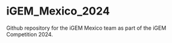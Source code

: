# iGEM_Mexico_2024
Github repository for the iGEM Mexico team as part of the iGEM Competition 2024.
